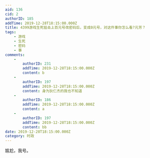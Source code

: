 ```yaml
---
aid: 136
cid: 2
authorID: 185
addTime: 2019-12-28T18:15:00.000Z
title: 4399游戏生死狙击上百元号改密码后，变成0元号，对这件事你怎么看?元芳？
tags:
    - 游戏
    - 生死
    - 密码
    - 事
comments:
    -
        authorID: 231
        addTime: 2019-12-28T18:15:00.000Z
        content: b
    -
        authorID: 197
        addTime: 2019-12-28T18:15:00.000Z
        content: 身为狄仁杰的我也不知道
    -
        authorID: 186
        addTime: 2019-12-28T18:15:00.000Z
        content: a
    -
        authorID: 197
        addTime: 2019-12-28T18:15:00.000Z
        content: bb
date: 2019-12-28T18:15:00.000Z
category: 时政
---
```


尴尬，我号。
